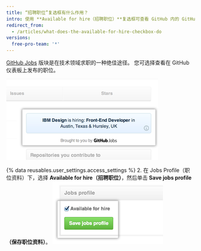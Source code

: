 ```yaml
---
title: “招聘职位”复选框有什么作用？
intro: 使用 **Available for hire（招聘职位）**复选框可查看 GitHub 内的 GitHub Jobs 岗位。
redirect_from:
  - /articles/what-does-the-available-for-hire-checkbox-do
versions:
  free-pro-team: '*'
---
```


[GitHub Jobs](https://jobs.github.com/) 版块是在技术领域求职的一种绝佳途径。 您可选择查看在 GitHub 仪表板上发布的职位。

![仪表板上的 GitHub Jobs 广告](/assets/images/help/settings/jobs-ads-on-dashboard.png)

{% data reusables.user_settings.access_settings %}
2. 在 Jobs Profile（职位资料）下，选择 **Available for hire（招聘职位）**，然后单击 **Save jobs profile（保存职位资料）**。 ![职位资料设置](/assets/images/help/settings/jobs-profile-settings.png)
